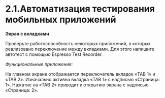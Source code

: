 # 2.1.Автоматизация тестирования мобильных приложений
**Экран с вкладками**

Проверьте работоспособность некоторых приложений, в которых реализовано переключение между вкладками. Для этого напишите автотест с помощью Espresso Test Recorder.

*Функциональные приложения:*

На главном экране отображается переключатель вкладок «TAB 1» и «TAB 2».
Изначально активна вкладка «TAB 1» с надписью «Страница: 1».
Нажатие на «TAB 2» приводит к открытию экрана с надписью «Страница: 2».
